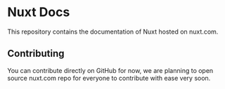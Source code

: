 # Nuxt Docs

This repository contains the documentation of Nuxt hosted on nuxt.com.

## Contributing

You can contribute directly on GitHub for now, we are planning to open source nuxt.com repo for everyone to contribute with ease very soon.
